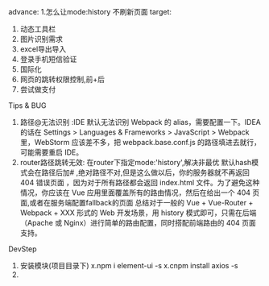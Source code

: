 advance:
  1.怎么让mode:history 不刷新页面
target:
  1. 动态工具栏
  2. 图片识别需求
  3. excel导出导入
  4. 登录手机短信验证
  5. 国际化
  6. 网页的跳转权限控制,前+后
  7. 尝试做支付

Tips & BUG
  1. 路径@无法识别  :IDE 默认无法识别 Webpack 的 alias，需要配置一下。IDEA 的话在 Settings > Languages & Frameworks > JavaScript > Webpack 里，WebStorm 应该差不多，把 webpack.base.conf.js 的路径填进去就行，可能需要重启 IDE。
  2. router路径跳转无效: 在router下指定mode:'history',解决非最优 
  默认hash模式会在路径后加# ,绝对路径不对,但是这么做以后，你的服务器就不再返回 404 错误页面
  ，因为对于所有路径都会返回 index.html 文件。为了避免这种情况，你应该在 Vue 应用里面覆盖所有的路由情况，然后在给出一个 404 页面,或者在服务端配置fallback的页面
 总结对于一般的 Vue + Vue-Router + Webpack + XXX 形式的 Web 开发场景，用 history 模式即可，只需在后端（Apache 或 Nginx）进行简单的路由配置，同时搭配前端路由的 404 页面支持。
  
DevStep
  1. 安装模块(项目目录下)
    x.npm i element-ui -s
    x.cnpm install axios -s
  2. 
  
  
